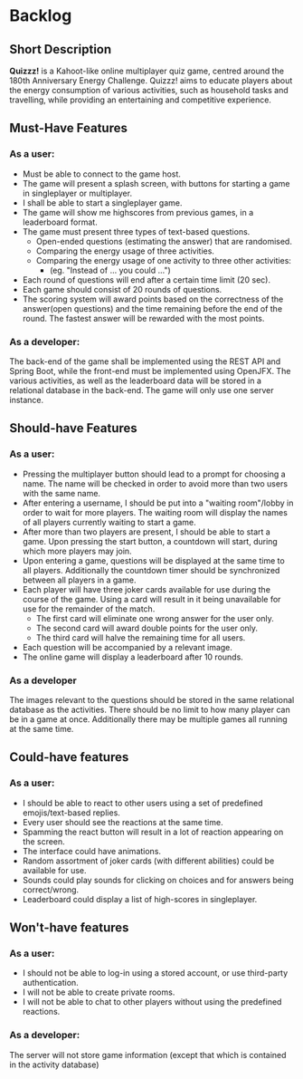 ﻿
# Backlog  
## Short Description  
 
**Quizzz!** is a Kahoot-like online multiplayer quiz game, centred around the 180th Anniversary Energy Challenge. Quizzz! aims to educate players about the energy consumption of various activities, such as household tasks and travelling, while providing an entertaining and competitive experience.
  
## Must-Have Features  
### As a user:  
- Must be able to connect to the game host. 
- The game will present a splash screen, with buttons for starting a game in singleplayer or multiplayer.
- I shall be able to start a singleplayer game.
- The game will show me highscores from previous games, in a leaderboard format.
- The game must present three types of text-based questions.
   - Open-ended questions (estimating the answer) that are randomised.
   - Comparing the energy usage of three activities.
   - Comparing the energy usage of one activity to three other activities:
      - (eg. "Instead of ... you could ...")
- Each round of questions will end after a certain time limit (20 sec).
- Each game should consist of 20 rounds of questions.
- The scoring system will award points based on the correctness of the answer(open questions) and the time remaining before the end of the round. The fastest answer will be rewarded with the most points.  
  
### As a developer:  
The back-end of the game shall be implemented using the REST API and Spring Boot, while the front-end must be implemented using OpenJFX. The various activities, as well as the leaderboard data will be stored in a relational database in the back-end. The game will only use one server instance.  
  
## Should-have Features  
### As a user:  
- Pressing the multiplayer button should lead to a prompt for choosing a name. The name will be checked in order to avoid more than two users with the same name.  
- After entering a username, I should be put into a "waiting room"/lobby in order to wait for more players. The waiting room will display the names of all players currently waiting to start a game.  
- After more than two players are present, I should be able to start a game. Upon pressing the start button, a countdown will start, during which more players may join.  
- Upon entering a game, questions will be displayed at the same time to all players. Additionally the countdown timer should be synchronized between all players in a game.  
- Each player will have three joker cards available for use during the course of the game. Using a card will result in it being unavailable for use for the remainder of the match.  
   - The first card will eliminate one wrong answer for the user only.  
   - The second card will award double points for the user only.  
   - The third card will halve the remaining time for all users.  
- Each question will be accompanied by a relevant image.  
- The online game will  display a leaderboard after 10 rounds.  
  
### As a developer  
The images relevant to the questions should be stored in the same relational database as the activities. There should be no limit to how many player can be in a game at once. Additionally there may be multiple games all running at the same time.  
  
## Could-have features  
### As a user:  
- I should be able to react to other users using a set of predefined emojis/text-based replies.  
- Every user should see the reactions at the same time.  
- Spamming the react button will result in a lot of reaction appearing on the screen.  
- The interface could have animations.  
- Random assortment of joker cards (with different abilities) could be available for use.  
- Sounds could play sounds for clicking on choices and for answers being correct/wrong.  
- Leaderboard could display a list of high-scores in singleplayer.  
  
## Won't-have features  
### As a user:  
- I should not be able to log-in using a stored account, or use third-party authentication.  
- I will not be able to create private rooms.  
- I will not be able to chat to other players without using the predefined reactions.  
### As a developer:
The server will not store game information (except that which is contained in the activity database)
